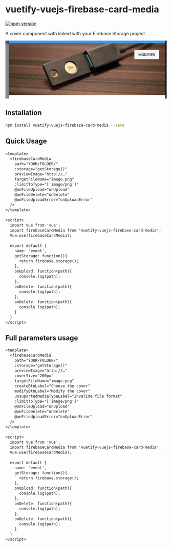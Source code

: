 # vuetify-vuejs-firebase-card-media

[![npm version](https://badge.fury.io/js/vuetify-vuejs-firebase-card-media.svg)](https://www.npmjs.com/package/vuetify-vuejs-firebase-card-media)

A cover component with linked with your Firebase Storage project.

![preview.png](preview.png)

## Installation

```sh
npm install vuetify-vuejs-firebase-card-media --save
```

## Quick Usage

```vue
<template>
  <firebaseCardMedia
    path="YOUR/FOLDER/"
    :storage="getStorage()"
    previewImage="http://…"
    targetFileName="image.png"
    :limitToType="['image/png']"
    @onFileUpload="onUpload"
    @onFileDelete="onDelete"
    @onFileUploadError="onUploadError"
  />
</template>

<script>
  import Vue from 'vue';
  import firebaseCardMedia from 'vuetify-vuejs-firebase-card-media';
  Vue.use(firebaseCardMedia);

  export default {
    name: 'event',
    getStorage: function(){
      return firebase.storage();
    },
    onUpload: function(path){
      console.log(path);
    },
    onDelete: function(path){
      console.log(path);
    },
    onDelete: function(path){
      console.log(path);
    }
  }
</script>
```

## Full parameters usage

```vue
<template>
  <firebaseCardMedia
    path="YOUR/FOLDER/"
    :storage="getStorage()"
    previewImage="http://…"
    coverSize="200px"
    targetFileName="image.png"
    createBtnLabel="Choose the cover"
    modifyBtnLabel="Modify the cover"
    unsuportedMediaTypeLabel="Invalide file format"
    :limitToType="['image/png']"
    @onFileUpload="onUpload"
    @onFileDelete="onDelete"
    @onFileUploadError="onUploadError"
  />
</template>

<script>
  import Vue from 'vue';
  import firebaseCardMedia from 'vuetify-vuejs-firebase-card-media';
  Vue.use(firebaseCardMedia);

  export default {
    name: 'event',
    getStorage: function(){
      return firebase.storage();
    },
    onUpload: function(path){
      console.log(path);
    },
    onDelete: function(path){
      console.log(path);
    },
    onDelete: function(path){
      console.log(path);
    }
  }
</script>
```

